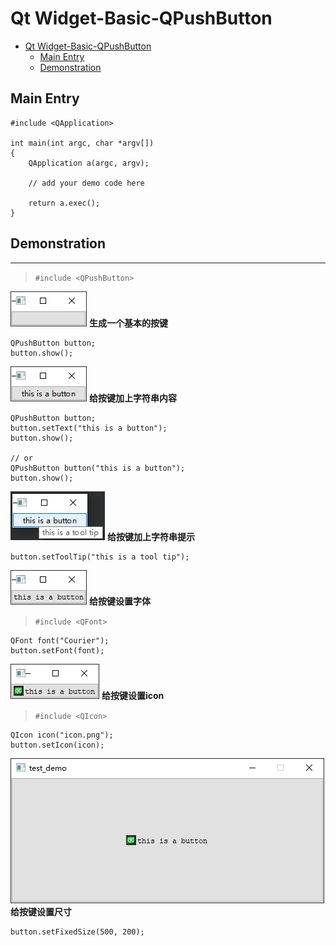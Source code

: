 # Qt Widget-Basic-QPushButton

- [Qt Widget-Basic-QPushButton](#qt-widget-basic-qpushbutton)
  - [Main Entry](#main-entry)
  - [Demonstration](#demonstration)


## Main Entry

```
#include <QApplication>

int main(int argc, char *argv[])
{
    QApplication a(argc, argv);

    // add your demo code here

    return a.exec();
}
```

## Demonstration

---

> `#include <QPushButton>`

![](.assert/000.button.png) **生成一个基本的按键** 

```
QPushButton button;
button.show();
```

![](.assert/000.button1.png) **给按键加上字符串内容** 
```
QPushButton button;
button.setText("this is a button");
button.show();

// or
QPushButton button("this is a button");
button.show();
```

![](.assert/000.button2.png) **给按键加上字符串提示** 

```
button.setToolTip("this is a tool tip");
```

![](.assert/000.button3.png) **给按键设置字体** 

> `#include <QFont>`

```
QFont font("Courier");
button.setFont(font);
```

![](.assert/000.button4.png) **给按键设置icon** 

> `#include <QIcon>`

```
QIcon icon("icon.png");
button.setIcon(icon);
```

![](.assert/000.button5.png) **给按键设置尺寸** 

```
button.setFixedSize(500, 200);
```


